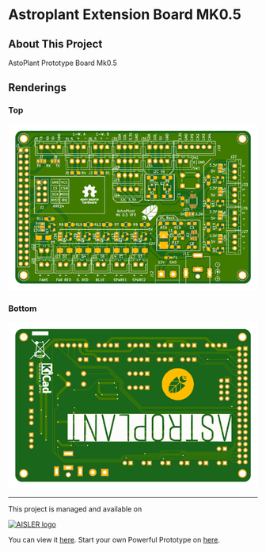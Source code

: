 # Astroplant Extension Board MK0.5

## About This Project

AstoPlant Prototype Board Mk0.5

## Renderings

### Top
[![Top Rendering](renderings/top.png)](https://aisler.net/p/JYMRADDY)

### Bottom
[![Bottom Rendering](renderings/bottom.png)](https://aisler.net/p/JYMRADDY)


---

This project is managed and available on

[![AISLER logo](https://aisler.net/public/logo.png)](https://aisler.net/p/JYMRADDY)

You can view it [here](https://aisler.net/p/JYMRADDY). Start your own Powerful Prototype on [here](https://aisler.net).
